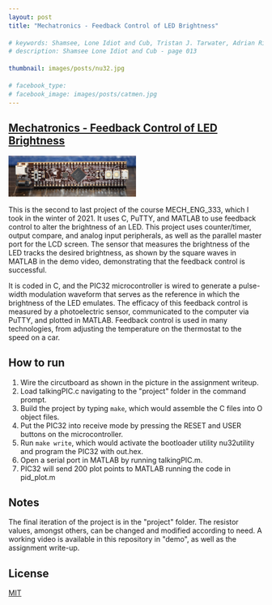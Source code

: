 ```yaml
---
layout: post
title: "Mechatronics - Feedback Control of LED Brightness"

# keywords: Shamsee, Lone Idiot and Cub, Tristan J. Tarwater, Adrian Ricker
# description: Shamsee Lone Idiot and Cub - page 013

thumbnail: images/posts/nu32.jpg

# facebook_type: 
# facebook_image: images/posts/catmen.jpg
---
```

## [ Mechatronics - Feedback Control of LED Brightness](https://github.com/Ueur/Mechatronics-Feedback-Control-of-LED-Brightness)

<p><a href="https://github.com/Ueur/Mechatronics-Feedback-Control-of-LED-Brightness"><img src="/images/posts/nu32.jpg" alt="nu32" style="height: 50%; width: 50%;"/></a></p>


This is the second to last project of the course MECH_ENG_333, which I took in the winter of 2021. It uses C, PuTTY, and MATLAB to use feedback control to alter the brightness of an LED. This project uses counter/timer, output compare, and analog input peripherals, as well as the parallel master port for the LCD screen. The sensor that measures the brightness of the LED tracks the desired brightness, as shown by the square waves in MATLAB in the demo video, demonstrating that the feedback control is successful.

It is coded in C, and the PIC32 microcontroller is wired to generate a pulse-width modulation waveform that serves as the reference in which the brightness of the LED emulates. The efficacy of this feedback control is measured by a photoelectric sensor, communicated to the computer via PuTTY, and plotted in MATLAB. Feedback control is used in many technologies, from adjusting the temperature on the thermostat to the speed on a car.

## How to run

1. Wire the circutboard as shown in the picture in the assignment writeup.
2. Load talkingPIC.c navigating to the "project" folder in the command prompt. 
3. Build the project by typing ```make```, which would assemble the C files into O object files.
4. Put the PIC32 into receive mode by pressing the RESET and USER buttons on the microcontroller.
5. Run ```make write```, which would activate the bootloader utility nu32utility and program the PIC32 with out.hex.
6. Open a serial port in MATLAB by running talkingPIC.m. 
7. PIC32 will send 200 plot points to MATLAB running the code in pid_plot.m

## Notes

The final iteration of the project is in the "project" folder. The resistor values, amongst others, can be changed and modified according to need. A working video is available in this repository in "demo", as well as the assignment write-up.

## License

[MIT](https://choosealicense.com/licenses/mit/) 